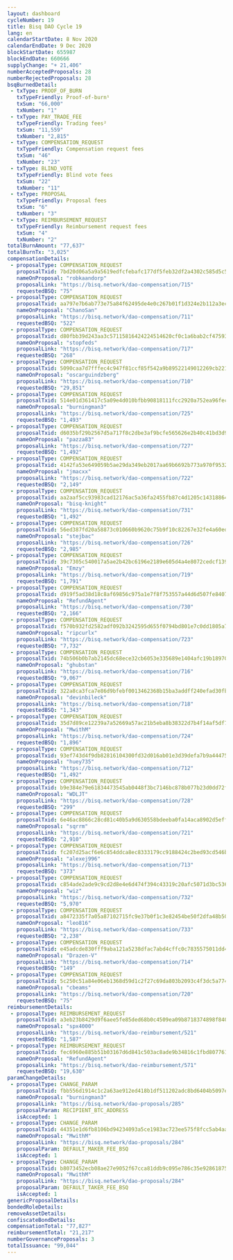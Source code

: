 ```yaml
---
layout: dashboard
cycleNumber: 19
title: Bisq DAO Cycle 19
lang: en
calendarStartDate: 8 Nov 2020
calendarEndDate: 9 Dec 2020
blockStartDate: 655987
blockEndDate: 660666
supplyChange: "+ 21,406"
numberAcceptedProposals: 28
numberRejectedProposals: 28
bsqBurnedDetail:
 - txType: PROOF_OF_BURN
   txTypeFriendly: Proof-of-burn¹
   txSum: "66,000"
   txNumber: "1"
 - txType: PAY_TRADE_FEE
   txTypeFriendly: Trading fees²
   txSum: "11,559"
   txNumber: "2,815"
 - txType: COMPENSATION_REQUEST
   txTypeFriendly: Compensation request fees
   txSum: "46"
   txNumber: "23"
 - txType: BLIND_VOTE
   txTypeFriendly: Blind vote fees
   txSum: "22"
   txNumber: "11"
 - txType: PROPOSAL
   txTypeFriendly: Proposal fees
   txSum: "6"
   txNumber: "3"
 - txType: REIMBURSEMENT_REQUEST
   txTypeFriendly: Reimbursement request fees
   txSum: "4"
   txNumber: "2"
totalBurnAmount: "77,637"
totalBurnTx: "3,025"
compensationDetails: 
 - proposalType: COMPENSATION_REQUEST
   proposalTxid: 7bd20d06a5a9a5619edfcfebafc177df5feb32df2a4302c585d5c5f92afce523
   nameOnProposal: "robkaandorp"
   proposalLink: "https://bisq.network/dao-compensation/715"
   requestedBSQ: "75"
 - proposalType: COMPENSATION_REQUEST
   proposalTxid: aa797e7b6ab773e75a84f62495de4e0c267b01f1d324e2b112a3ec235ef22afe
   nameOnProposal: "ChanoSan"
   proposalLink: "https://bisq.network/dao-compensation/711"
   requestedBSQ: "522"
 - proposalType: COMPENSATION_REQUEST
   proposalTxid: d80fbb39d243aa3c57115816424224514620cf0c1a6bab2cf4759343621bc1c3
   nameOnProposal: "stopfeds"
   proposalLink: "https://bisq.network/dao-compensation/717"
   requestedBSQ: "268"
 - proposalType: COMPENSATION_REQUEST
   proposalTxid: 5090caa7d7fffec4c947f81ccf85f542a9b89522149012269cb221110e6ea30d
   nameOnProposal: "oscarguindzberg"
   proposalLink: "https://bisq.network/dao-compensation/710"
   requestedBSQ: "29,851"
 - proposalType: COMPENSATION_REQUEST
   proposalTxid: 514e01d361417c5a09e4d010bfbb90818111fcc2920a752ea96fec8f8f6c6a9e
   nameOnProposal: "burningman3"
   proposalLink: "https://bisq.network/dao-compensation/725"
   requestedBSQ: "1,493"
 - proposalType: COMPENSATION_REQUEST
   proposalTxid: d6035bf29b2567d5a717f8c2dbe3af9bcfe565626e2b40c41bd3d9005c9f1aca
   nameOnProposal: "pazza83"
   proposalLink: "https://bisq.network/dao-compensation/727"
   requestedBSQ: "1,492"
 - proposalType: COMPENSATION_REQUEST
   proposalTxid: 4142fa53e649059b5ae29da349eb2017aa69b6692b773a970f953226006dc4a1
   nameOnProposal: "jmacxx"
   proposalLink: "https://bisq.network/dao-compensation/722"
   requestedBSQ: "2,149"
 - proposalType: COMPENSATION_REQUEST
   proposalTxid: aa2aaf5cc93983cad12176ac5a36fa2455fb87c4d1205c143188640c01fb503d
   nameOnProposal: "bisq-knight"
   proposalLink: "https://bisq.network/dao-compensation/731"
   requestedBSQ: "1,492"
 - proposalType: COMPENSATION_REQUEST
   proposalTxid: 56ed387fd20a58873c010660b9620c75b9f10c82267e32fe4a60ed9e71b31c67
   nameOnProposal: "stejbac"
   proposalLink: "https://bisq.network/dao-compensation/726"
   requestedBSQ: "2,985"
 - proposalType: COMPENSATION_REQUEST
   proposalTxid: 39c7305c540017a5ae2b42bc6196e2189e605d4a4e8072cedcf1399458e2a1cb
   nameOnProposal: "Emzy"
   proposalLink: "https://bisq.network/dao-compensation/719"
   requestedBSQ: "1,791"
 - proposalType: COMPENSATION_REQUEST
   proposalTxid: d919f5ad38d18c8af69856c975a1e7f8f753557a44d6d507fe840771a8f14759
   nameOnProposal: "RefundAgent"
   proposalLink: "https://bisq.network/dao-compensation/730"
   requestedBSQ: "2,166"
 - proposalType: COMPENSATION_REQUEST
   proposalTxid: f570b932fd2582adf092b3242595d655f0794bd801e7c0dd1805a7eec376c43d
   nameOnProposal: "ripcurlx"
   proposalLink: "https://bisq.network/dao-compensation/723"
   requestedBSQ: "7,732"
 - proposalType: COMPENSATION_REQUEST
   proposalTxid: 74b506b0b7ab2145dc68ece32cb6053e335689e1404afc19b18970af6e26bb4c
   nameOnProposal: "ghubstan"
   proposalLink: "https://bisq.network/dao-compensation/716"
   requestedBSQ: "9,067"
 - proposalType: COMPENSATION_REQUEST
   proposalTxid: 322a8ca3fca7e86d9bfebf0013462368b15ba3addff240efad30fb1244d8f524
   nameOnProposal: "devinbileck"
   proposalLink: "https://bisq.network/dao-compensation/718"
   requestedBSQ: "1,343"
 - proposalType: COMPENSATION_REQUEST
   proposalTxid: 35d7d89ce12239a7a52669a57ac21b5eba8b38322d7b4f14af5df77465fe36b9
   nameOnProposal: "MwithM"
   proposalLink: "https://bisq.network/dao-compensation/724"
   requestedBSQ: "1,896"
 - proposalType: COMPENSATION_REQUEST
   proposalTxid: 93ef743d4f9db82816104300fd32d016ab01e3d39defa7b9a4447500f79838a8
   nameOnProposal: "huey735"
   proposalLink: "https://bisq.network/dao-compensation/712"
   requestedBSQ: "1,492"
 - proposalType: COMPENSATION_REQUEST
   proposalTxid: b9e384e79e61834473545ab0448f3bc7146bc878b077b23d0dd72ffe0cc686fb
   nameOnProposal: "WDLJT"
   proposalLink: "https://bisq.network/dao-compensation/728"
   requestedBSQ: "299"
 - proposalType: COMPENSATION_REQUEST
   proposalTxid: 6e46ac8866c28cd81c40b5a9d630558bdeeba0fa14aca8902d5effb16804d347
   nameOnProposal: "sqrrm"
   proposalLink: "https://bisq.network/dao-compensation/721"
   requestedBSQ: "2,910"
 - proposalType: COMPENSATION_REQUEST
   proposalTxid: fc207d25acf6e6c854ddca8ec8333179cc9188424c2bed93cd546bc557719e36
   nameOnProposal: "alexej996"
   proposalLink: "https://bisq.network/dao-compensation/713"
   requestedBSQ: "373"
 - proposalType: COMPENSATION_REQUEST
   proposalTxid: c854ade2ade9c9cd2d8e4e6d474f394c43319c20afc5071d3bc536a18af3d874
   nameOnProposal: "wiz"
   proposalLink: "https://bisq.network/dao-compensation/732"
   requestedBSQ: "5,970"
 - proposalType: COMPENSATION_REQUEST
   proposalTxid: a8472335f7a05a87102715fc9e37b0f1c3e82454be50f2dfa48b5018c7342409
   nameOnProposal: "leo816"
   proposalLink: "https://bisq.network/dao-compensation/733"
   requestedBSQ: "2,238"
 - proposalType: COMPENSATION_REQUEST
   proposalTxid: e45adcde830fff9aba121a5238dfac7abd4cffc0c7835575011dd4b47138fe64
   nameOnProposal: "Drazen-V"
   proposalLink: "https://bisq.network/dao-compensation/714"
   requestedBSQ: "149"
 - proposalType: COMPENSATION_REQUEST
   proposalTxid: 5c250c51a84e06eb1368d59d1c2f27c69da803b2093c4f3dc5a774eeff92fed1
   nameOnProposal: "cbeams"
   proposalLink: "https://bisq.network/dao-compensation/720"
   requestedBSQ: "75"
reimbursementDetails: 
 - proposalType: REIMBURSEMENT_REQUEST
   proposalTxid: a3eb23b8429d9f6aee5fe85ded68b0c4509ea09b8718374898f8404d92fb665e
   nameOnProposal: "spx4000"
   proposalLink: "https://bisq.network/dao-reimbursement/521"
   requestedBSQ: "1,587"
 - proposalType: REIMBURSEMENT_REQUEST
   proposalTxid: fec6960e885b51b03167d6d841c503ac8ade9b34816c1fbd807761956f37205b
   nameOnProposal: "RefundAgent"
   proposalLink: "https://bisq.network/dao-reimbursement/571"
   requestedBSQ: "19,630"
paramChangeDetails: 
 - proposalType: CHANGE_PARAM
   proposalTxid: fbb556d1914c1c2a63ae912ed418b1df511202adc8bd6404b5097e478214055a
   nameOnProposal: "burningman3"
   proposalLink: "https://bisq.network/dao-proposals/285"
   proposalParam: RECIPIENT_BTC_ADDRESS
   isAccepted: 1
 - proposalType: CHANGE_PARAM
   proposalTxid: 44351e1d6fb8106bd94234093a5ce1983ac723ee575f8fcc5ab4aa0bdcf32b31
   nameOnProposal: "MwithM"
   proposalLink: "https://bisq.network/dao-proposals/284"
   proposalParam: DEFAULT_MAKER_FEE_BSQ
   isAccepted: 1
 - proposalType: CHANGE_PARAM
   proposalTxid: b8073452ecb08ae27e9052f67cca81ddb9c095e786c35e92861875599099b9a3
   nameOnProposal: "MwithM"
   proposalLink: "https://bisq.network/dao-proposals/284"
   proposalParam: DEFAULT_TAKER_FEE_BSQ
   isAccepted: 1
genericProposalDetails: 
bondedRoleDetails: 
removeAssetDetails: 
confiscateBondDetails: 
compensationTotal: "77,827"
reimbursementTotal: "21,217"
numberGovernanceProposals: 3
totalIssuance: "99,044"
---
```

